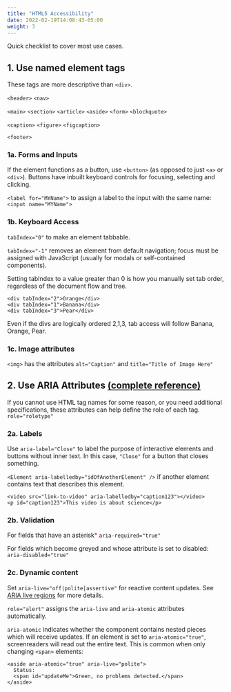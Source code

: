 ```yaml
---
title: "HTML5 Accessibility"
date: 2022-02-19T14:08:43-05:00
weight: 3
---
```


Quick checklist to cover most use cases.

## 1. Use named element tags

These tags are more descriptive than `<div>`.

`<header>`
`<nav>`

`<main>`
`<section>`
`<article>`
`<aside>`
`<form>`
`<blockquote>`

`<caption>`
`<figure>`
`<figcaption>`

`<footer>`

### 1a. Forms and Inputs

If the element functions as a button, use `<button>` (as opposed to just `<a>` or `<div>`). Buttons have inbuilt keyboard controls for focusing, selecting and clicking.

`<label for="MYName">` to assign a label to the input with the same name: `<input name="MYName">`

### 1b. Keyboard Access

`tabIndex="0"` to make an element tabbable.

`tabIndex="-1"` removes an element from default navigation; focus must be assigned with JavaScript (usually for modals or self-contained components).

Setting tabIndex to a value greater than 0 is how you manually set tab order, regardless of the document flow and tree.

```
<div tabIndex="2">Orange</div>
<div tabIndex="1">Banana</div>
<div tabIndex="3">Pear</div>
```

Even if the divs are logically ordered 2,1,3, tab access will follow Banana, Orange, Pear.


### 1c. Image attributes

`<img>` has the attributes `alt="Caption"` and `title="Title of Image Here"`

## 2. Use ARIA Attributes [(complete reference)](https://www.w3.org/TR/wai-aria-1.1/)

If you cannot use HTML tag names for some reason, or you need additional specifications, these attributes can help define the role of each tag.
`role="roletype"`

### 2a. Labels

Use `aria-label="Close"` to label the purpose of interactive elements and buttons without inner text. In this case, `"Close"` for a button that closes something.

`<Element aria-labelledby="idOfAnotherElement" />` if another element contains text that describes this element.

```
<video src="link-to-video" aria-labelledby="caption123"></video>
<p id="caption123">This video is about science</p>
```

### 2b. Validation

For fields that have an asterisk<span style="color:red;">*</span>  `aria-required="true"`

For fields which become greyed and whose attribute is set to disabled: `aria-disabled="true"`

### 2c. Dynamic content

Set `aria-live="off|polite|assertive"` for reactive content updates. See [ARIA live regions](https://developer.mozilla.org/en-US/docs/Web/Accessibility/ARIA/ARIA_Live_Regions) for more details.

`role="alert"` assigns the `aria-live` and `aria-atomic` attributes automatically.

`aria-atomic` indicates whether the component contains nested pieces which will receive updates. If an element is set to `aria-atomic="true"`, screenreaders will read out the entire text. This is common when only changing `<span>` elements:

```
<aside aria-atomic="true" aria-live="polite">
  Status:
  <span id="updateMe">Green, no problems detected.</span>
</aside>
```
